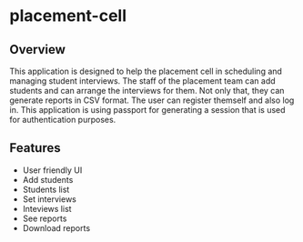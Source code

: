 # placement-cell

## Overview
This application is designed to help the placement cell in scheduling and managing student interviews.
The staff of the placement team can add students and can arrange the interviews for them. Not only that, they can generate reports in CSV format.
The user can register themself and also log in. This application is using passport for generating a session that is used for authentication purposes. 


## Features

* User friendly UI
* Add students
* Students list
* Set interviews
* Inteviews list
* See reports
* Download reports
